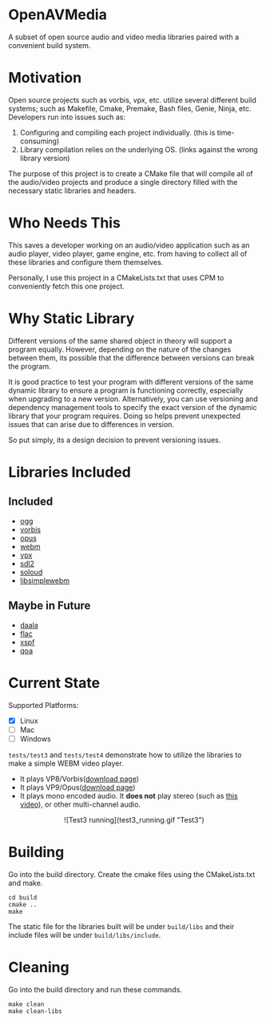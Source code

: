 # OpenAVMedia
A subset of open source audio and video media libraries paired with a convenient build system. 

# Motivation
Open source projects such as vorbis, vpx, etc. utilize several different build systems; such as Makefile, Cmake, Premake, Bash files, Genie, Ninja, etc. Developers run into issues such as:

1. Configuring and compiling each project individually. (this is time-consuming)
2. Library compilation relies on the underlying OS.     (links against the wrong library version)

The purpose of this project is to create a CMake file that will compile all of the audio/video projects and produce a single directory filled with the necessary static libraries and headers.

# Who Needs This
This saves a developer working on an audio/video application such as an audio player, video player, game engine, etc. from having to collect all of these libraries and configure them themselves.

Personally, I use this project in a CMakeLists.txt that uses CPM to conveniently fetch this one project.

# Why Static Library
Different versions of the same shared object in theory will support a program equally. However, depending on the nature of the changes between them, its possible that the difference between versions can break the program.

It is good practice to test your program with different versions of the same dynamic library to ensure a program is functioning correctly, especially when upgrading to a new version. Alternatively, you can use versioning and dependency management tools to specify the exact version of the dynamic library that your program requires. Doing so helps prevent unexpected issues that can arise due to differences in version.

So put simply, its a design decision to prevent versioning issues. 

# Libraries Included
## Included
- [ogg](https://github.com/xiph/ogg)
- [vorbis](https://github.com/xiph/vorbis)
- [opus](https://github.com/xiph/opus)
- [webm](https://github.com/webmproject/libwebm)
- [vpx](https://github.com/webmproject/libvpx)
- [sdl2](https://github.com/libsdl-org/SDL)
- [soloud](https://github.com/jarikomppa/soloud)
- [libsimplewebm](https://github.com/zaps166/libsimplewebm)

## Maybe in Future
- [daala](https://github.com/xiph/daala)
- [flac](https://github.com/xiph/flac)
- [xspf](https://sourceforge.net/projects/libspiff/)
- [qoa](https://github.com/phoboslab/qoa)

# Current State
Supported Platforms:
  - [X] Linux
  - [ ] Mac
  - [ ] Windows

`tests/test3` and `tests/test4` demonstrate how to utilize the libraries to make a simple WEBM video player.
  - It plays VP8/Vorbis([download page](https://commons.wikimedia.org/wiki/File:Big_Buck_Bunny_4K.webm))
  - It plays VP9/Opus([download page](https://commons.wikimedia.org/wiki/File:Charge_-_Blender_Open_Movie-full_movie.webm))
  - It plays mono encoded audio. It **does not** play stereo (such as [this video](https://commons.wikimedia.org/wiki/File:WING_IT!_-_Blender_Open_Movie-full_movie.webm)), or other multi-channel audio.

<p align="center">
![Test3 running](test3_running.gif "Test3")
</p>

# Building
Go into the build directory. Create the cmake files using the CMakeLists.txt and make.
```
cd build
cmake ..
make
```
The static file for the libraries built will be under `build/libs` and their include files will be under `build/libs/include`.

# Cleaning
Go into the build directory and run these commands.
```
make clean
make clean-libs
```